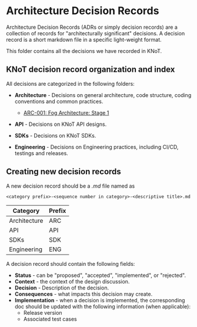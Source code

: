 # Architecture Decision Records

Architecture Decision Records (ADRs or simply decision records) are a collection of records for "architecturally significant" decisions. A decision record is a short markdown file in a specific light-weight format.

This folder contains all the decisions we have recorded in KNoT.

## KNoT decision record organization and index
All decisions are categorized in the following folders:
* **Architecture** - Decisions on general architecture, code structure, coding conventions and common practices.

    - [ARC-001: Fog Architecture: Stage 1](./architecture/ARC-001-fog-architecture-stage-1.md)

* **API** - Decisions on KNoT API designs.

* **SDKs** - Decisions on KNoT SDKs.

* **Engineering** - Decisions on Engineering practices, including CI/CD, testings and releases.

## Creating new decision records
A new decision record should be a _.md_ file named as
```
<category prefix>-<sequence number in category>-<descriptive title>.md
```
|Category|Prefix|
|----|----|
|Architecture|ARC|
|API|API|
|SDKs|SDK|
|Engineering|ENG|

A decision record should contain the following fields:

* **Status** - can be "proposed", "accepted", "implemented", or "rejected".
* **Context** - the context of the design discussion.
* **Decision** - Description of the decision.
* **Consequences** - what impacts this decision may create.
* **Implementation** - when a decision is implemented, the corresponding doc should be updated with the following information (when applicable):
  * Release version
  * Associated test cases
